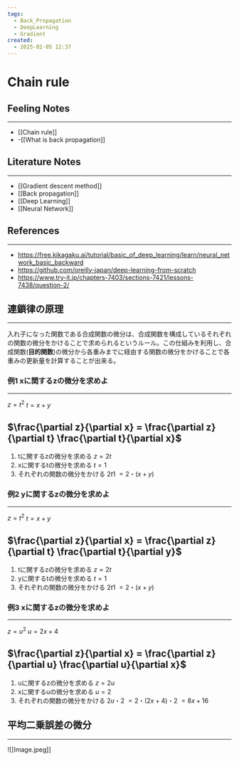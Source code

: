 ```yaml
---
tags:
  - Back_Propagation
  - DeepLearning
  - Gradient
created:
  - 2025-02-05 12:37
---
```


# Chain rule

## Feeling Notes
---
- [[Chain rule]]
- -[[What is back propagation]]
## Literature Notes
---
- [[Gradient descent method]]
- [[Back propagation]]
- [[Deep Learning]]
- [[Neural Network]]
## References
---
-  https://free.kikagaku.ai/tutorial/basic_of_deep_learning/learn/neural_network_basic_backward
- https://github.com/oreilly-japan/deep-learning-from-scratch
- https://www.try-it.jp/chapters-7403/sections-7421/lessons-7438/question-2/

## 連鎖律の原理
---
入れ子になった関数である合成関数の微分は、合成関数を構成しているそれぞれの関数の微分をかけることで求められるというルール。この仕組みを利用し、合成関数(**目的関数**)の微分から各重みまでに経由する関数の微分をかけることで各重みの更新量を計算することが出来る。

### 例1 xに関するzの微分を求めよ
---
$z = t^2$
$t = x + y$

## $\frac{\partial z}{\partial x} = \frac{\partial z}{\partial t} \frac{\partial t}{\partial x}$

1. tに関するzの微分を求める
   $z = 2t$
2. xに関するtの微分を求める
    $t = 1$
3. それぞれの関数の微分をかける
   $2t1$
	 $= 2・(x + y)$

### 例2 yに関するzの微分を求めよ
---
$z = t^2$
$t = x + y$

## $\frac{\partial z}{\partial x} = \frac{\partial z}{\partial t} \frac{\partial t}{\partial y}$

1. tに関するzの微分を求める
   $z = 2t$
2. yに関するtの微分を求める
    $t = 1$
3. それぞれの関数の微分をかける
   $2t1$
	 $= 2・(x + y)$

### 例3 xに関するzの微分を求めよ
---
$z = u^2$
$u = 2x + 4$

## $\frac{\partial z}{\partial x} = \frac{\partial z}{\partial u} \frac{\partial u}{\partial x}$

1. uに関するzの微分を求める
   $z = 2u$
2. xに関するuの微分を求める
    $u = 2$
3. それぞれの関数の微分をかける
   $2u ・ 2$
	 $= 2・(2x + 4) ・ 2$
    $= 8x + 16$

## 平均二乗誤差の微分
---
![[Image.jpeg]]